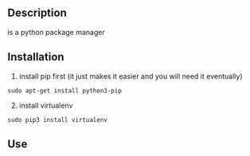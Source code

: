 ## Description
is a python package manager

## Installation
1. install pip first (it just makes it easier and you will need it eventually)
```
sudo apt-get install python3-pip
```
2. install virtualenv
```
sudo pip3 install virtualenv 
```

## Use
